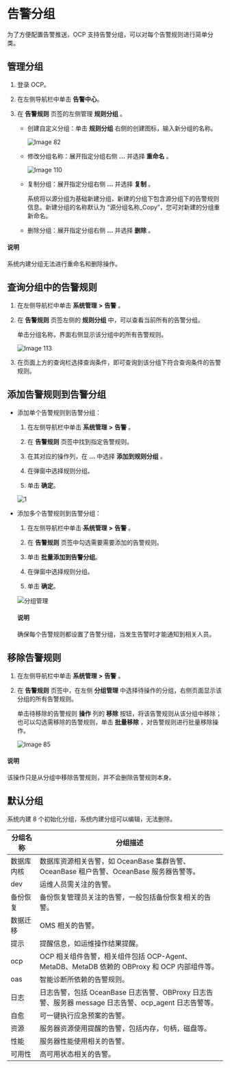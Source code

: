 # 告警分组

为了方便配置告警推送，OCP 支持告警分组，可以对每个告警规则进行简单分类。

## 管理分组

1. 登录 OCP。

2. 在左侧导航栏中单击 **告警中心**。

3. 在 **告警规则** 页签的左侧管理 **规则分组** 。

   * 创建自定义分组：单击 **规则分组** 右侧的创建图标，输入新分组的名称。

     ![Image 82](https://obbusiness-private.oss-cn-shanghai.aliyuncs.com/doc/img/ocp/401/%E8%A7%84%E5%88%99%E5%88%86%E7%BB%841.png)

   * 修改分组名称：展开指定分组右侧 **...** 并选择 **重命名** 。

     ![Image 110](https://help-static-aliyun-doc.aliyuncs.com/assets/img/zh-CN/8912299461/p430091.png)

   * 复制分组：展开指定分组右侧 **...** 并选择 **复制** 。

     系统将以源分组为基础新建分组，新建的分组下包含源分组下的告警规则信息。新建分组的名称默认为 “源分组名称_Copy”，您可对新建的分组重新命名。

   * 删除分组：展开指定分组右侧 **...** 并选择 **删除** 。

  <main id="notice" type='explain'>
    <h4>说明</h4>
    <p>系统内建分组无法进行重命名和删除操作。</p>
  </main>

## 查询分组中的告警规则

1. 在左侧导航栏中单击 **系统管理** **\>** **告警** 。

2. 在 **告警规则** 页签左侧的 **规则分组** 中，可以查看当前所有的告警分组。

   单击分组名称，界面右侧显示该分组中的所有告警规则。

   ![Image 113](https://obbusiness-private.oss-cn-shanghai.aliyuncs.com/doc/img/ocp/401/%E5%91%8A%E8%AD%A6%E5%88%86%E7%BB%84%E8%AF%A6%E6%83%851.png)

3. 在页面上方的查询栏选择查询条件，即可查询到该分组下符合查询条件的告警规则。

## 添加告警规则到告警分组

* 添加单个告警规则到告警分组：

  1. 在左侧导航栏中单击 **系统管理** **\>** **告警** 。

  2. 在 **告警规则** 页签中找到指定告警规则。

  3. 在其对应的操作列，在 **...** 中选择 **添加到规则分组** 。

  4. 在弹窗中选择规则分组。

  5. 单击 **确定**。

  ![1](https://obbusiness-private.oss-cn-shanghai.aliyuncs.com/doc/img/ocp/401/%E6%B7%BB%E5%8A%A0%E5%88%B0%E5%91%8A%E8%AD%A6%E5%88%86%E7%BB%841.png)

* 添加多个告警规则到告警分组：

  1. 在左侧导航栏中单击 **系统管理** **\>** **告警** 。

  2. 在 **告警规则** 页签中勾选需要需要添加的告警规则。

  3. 单击 **批量添加到告警分组**。

  4. 在弹窗中选择规则分组。

  5. 单击 **确定**。

  ![分组管理](https://obbusiness-private.oss-cn-shanghai.aliyuncs.com/doc/img/ocp/401/%E6%89%B9%E9%87%8F%E6%B7%BB%E5%8A%A0%E5%88%B0%E5%91%8A%E8%AD%A6%E5%88%86%E7%BB%841.png)

  <main id="notice" type='explain'>
    <h4>说明</h4>
    <p>确保每个告警规则都设置了告警分组，当发生告警时才能通知到相关人员。</p>
  </main>

## 移除告警规则

1. 在左侧导航栏中单击 **系统管理** **\>** **告警** 。

2. 在 **告警规则** 页签中，在左侧 **分组管理** 中选择待操作的分组，右侧页面显示该分组的所有告警规则。

   单击待移除的告警规则 **操作** 列的 **移除** 按钮，将该告警规则从该分组中移除；也可以勾选需移除的告警规则，单击 **批量移除** ，对告警规则进行批量移除操作。

   ![Image 85](https://obbusiness-private.oss-cn-shanghai.aliyuncs.com/doc/img/ocp/401/%E6%89%B9%E9%87%8F%E7%A7%BB%E9%99%A4%E5%91%8A%E8%AD%A6%E8%A7%84%E5%88%991.png)

  <main id="notice" type='explain'>
    <h4>说明</h4>
    <p>该操作只是从分组中移除告警规则，并不会删除告警规则本身。</p>
  </main>

## 默认分组

系统内建 8 个初始化分组，系统内建分组可以编辑，无法删除。

| **分组名称** |   **分组描述**       |
|----------|-------|
| 数据库内核      | 数据库资源相关告警，如 OceanBase 集群告警、OceanBase 租户告警、OceanBase 服务器告警等。 |
| dev      | 运维人员需关注的告警。   |
| 备份恢复      | 备份恢复管理员关注的告警，一般包括备份恢复相关的告警。   |
| 数据迁移      | OMS 相关的告警。   |
| 提示      | 提醒信息，如运维操作结果提醒。   |
| ocp      | OCP 相关组件告警，相关组件包括 OCP-Agent、MetaDB、MetaDB 依赖的 OBProxy 和 OCP 内部组件等。  |
| oas     | 智能诊断所依赖的告警规则。 |
| 日志    | 日志告警，包括 OceanBase 日志告警、OBProxy 日志告警、服务器 message 日志告警、ocp_agent 日志告警等。 |
| 自愈     | 可一键执行应急预案的告警。 |
| 资源     | 服务器资源使用提醒的告警，包括内存，句柄，磁盘等。 |
| 性能     | 服务器性能使用相关的告警。 |
| 可用性     | 高可用状态相关的告警。 |
